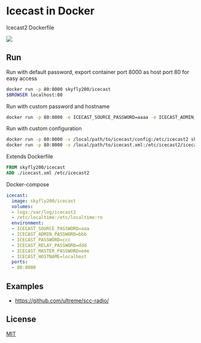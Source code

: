 # Icecast in Docker
Icecast2 Dockerfile

[![](http://dockeri.co/image/skyfly200/icecast)](https://index.docker.io/u/skyfly200/icecast/)

## Run

Run with default password, export container port 8000 as host port 80 for easy access

```bash
docker run -p 80:8000 skyfly200/icecast
$BROWSER localhost:80
```

Run with custom password and hostname

```bash
docker run -p 80:8000 -e ICECAST_SOURCE_PASSWORD=aaaa -e ICECAST_ADMIN_PASSWORD=bbbb -e ICECAST_PASSWORD=cccc -e ICECAST_RELAY_PASSWORD=dddd -e ICECAST_MASTER_PASSWORD=eeee -e ICECAST_HOSTNAME=localhost moul/icecast
```

Run with custom configuration

```bash
docker run -p 80:8000 -v /local/path/to/icecast/config:/etc/icecast2 skyfly200/icecast
docker run -p 80:8000 -v /local/path/to/icecast.xml:/etc/icecast2/icecast.xml skyfly200/icecast
```

Extends Dockerfile

```Dockerfile
FROM skyfly200/icecast
ADD ./icecast.xml /etc/icecast2
```

Docker-compose

```yaml
icecast:
  image: skyfly200/icecast
  volumes:
  - logs:/var/log/icecast2
  - /etc/localtime:/etc/localtime:ro
  environment:
  - ICECAST_SOURCE_PASSWORD=aaa
  - ICECAST_ADMIN_PASSWORD=bbb
  - ICECAST_PASSWORD=ccc
  - ICECAST_RELAY_PASSWORD=ddd
  - ICECAST_MASTER_PASSWORD=eee
  - ICECAST_HOSTNAME=localhost
  ports:
  - 80:8000
```

## Examples

- https://github.com/ultreme/scc-radio/


## License

[MIT](https://github.com/moul/docker-icecast/blob/master/LICENSE.md)
